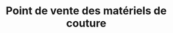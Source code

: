 ---
title: "Point de vente des matériels de couture"
url: /diecke/point-de-vente-des-materiels-de-couture/
shop: tailleur
---